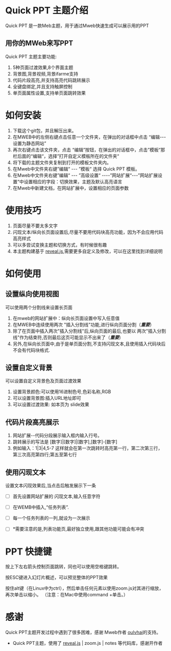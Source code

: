 # Quick PPT 主题介绍
Quick PPT 是一款Meb主题，用于通过Mweb快速生成可以展示用的PPT

## 用你的MWeb来写PPT
Quick PPT 主题主要功能:

1. 5种页面过渡效果,8个界面主题
2. 背景图,背景视频,背景ifarme支持
3. 代码片段高亮,并支持高亮代码跳转展示
4. 全键盘绑定,并且支持触屏控制
5. 单页面属性设置,支持单页面跳转效果


# 如何安装

1. 下载这个git包，并且解压出来。
2. 在MWEB中的左侧右键点击任意一个文件夹，在弹出的对话框中点击 “编辑---设置为静态网站”
3. 再次右键点击该文件夹，点击 “编辑”按钮，在弹出的对话框中，点击”模板“那栏后面的“编辑“，选择”打开自定义模板所在的文件夹“
4. 将下载的主题文件夹复制到打开的模板文件夹内。
5. 在Mweb中文件夹右键”编辑“ --- ”模板“ 选择 Quick PPT 模板。
6. 在Mweb中文件夹右键”编辑“ --- ”高级设置“ ----”网站扩展“---”网站扩展设置“中设置相应的字段：切换效果，主题及默认高亮语言
7. 在Mweb中新建文档，在网站扩展中，设置相应的页面参数

# 使用技巧

1. 页面尽量不要太多文字
2. 闪现文本/纵向长页面设置后,尽量不要用代码块高亮功能，因为不会应用代码高亮样式
3. 可以多尝试变换主题和切换方式，有时候很有趣
4. 本主题构建基于 [reveal.js](https://github.com/hakimel/reveal.js),需要更多自定义及修改，可以在这里找到详细说明


# 如何使用

## 设置纵向使用视图

可以使用两个分割线来设置长页面
1. 在mweb的网站扩展中：纵向长页面设置中写入任意值
2. 在MWEB中连续使用两次 "插入分割线"功能,进行纵向页面分割（***重要***）
3. 除了在页面中插入两次"插入分割线"后,纵向页面的最后,也要以 两次"插入分割线"作为结束符,否则最后这页可能显示不出来了（***重要***）
4. 另外,在纵向长页面中,由于是单页面分割,不支持闪现文本,且使用插入代码块后不会有代码块格式.


## 设置自定义背景

可以设置自定义背景色及页面过渡效果
1. 设置背景颜色:可以使用16进制色号,色彩名称,RGB
2. 可以设置背景图:插入URL地址即可
3. 可以设置过渡效果: 如本页为 slide效果

## 代码片段高亮展示

1. 网站扩展--代码分段展示输入框内输入行号。
2. 跳转展示的写法是 [数字]|[数字]|[数字],[数字]-[数字]
3. 例如输入：1|3|4,5-7 这样就会在第一次跳转时高亮第一行，第二次第三行，第三次高亮第四行;第五至第七行


## 使用闪现文本

设置文本闪现效果后,当点击后触发展示下一条

* [ ] 首先设置网站扩展的 闪现文本,输入任意字符
* [ ] 在WEMB中插入,“任务列表”.
* [ ] 每一个任务列表的一列,就设为一次展示
* [ ] *需要注意的是,列表功能页,最好独立使用,跟其他功能可能会有冲突


# PPT 快捷键

按上下左右箭头控制页面跳转，同也可以使用空格键跳转。

按ESC键进入幻灯片概述，可以预览整体的PPT效果

按住alt键（在Linux中为ctrl），然后单击任何元素以使用zoom.js对其进行缩放，再次单击以缩小。
（注意：在Mac中使用command +单击。）



# 感谢

Quick PPT主题开发过程中遇到了很多困难，感谢 Mweb作者 [oulvhai]()的支持。


* Quick PPT主题，使用了 [reveal.js](https://github.com/hakimel/reveal.js) | zoom.js | notes 等代码库，感谢开作者
